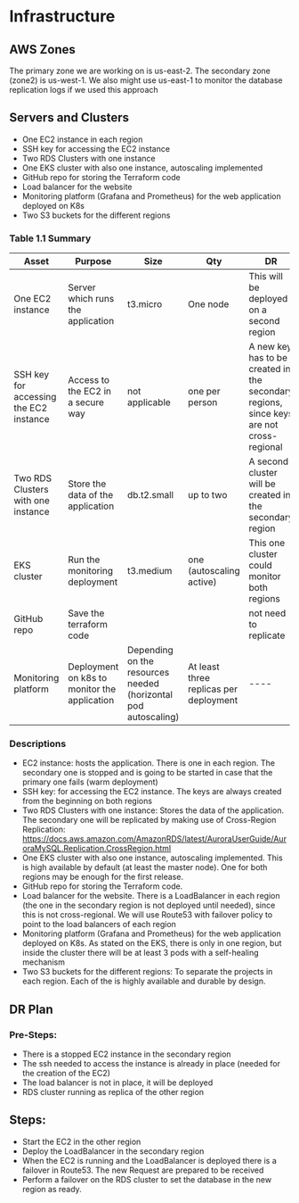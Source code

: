 # Infrastructure

## AWS Zones
The primary zone we are working on is us-east-2. The secondary zone (zone2) is us-west-1. We also might use us-east-1 to monitor the database replication logs if we used this approach

## Servers and Clusters
- One EC2 instance in each region
- SSH key for accessing the EC2 instance
- Two RDS Clusters with one instance
- One EKS cluster with also one instance, autoscaling implemented
- GitHub repo for storing the Terraform code
- Load balancer for the website
- Monitoring platform (Grafana and Prometheus) for the web application deployed on K8s
- Two S3 buckets for the different regions

### Table 1.1 Summary
| Asset | Purpose                 | Size                                                           | Qty                                    | DR                                                                                                           |
|-------|-------------------------|----------------------------------------------------------------|----------------------------------------|--------------------------------------------------------------------------------------------------------------|
| One EC2 instance | Server which runs the application | t3.micro                                                       | One node                               | This will be deployed on a second region                                                                     |----|
| SSH key for accessing the EC2 instance | Access to the EC2 in a secure way | not applicable                                                 | one per person                         | A new key has to be created in the secondary regions, since keys are not cross-regional                      |----|
| Two RDS Clusters with one instance | Store the data of the application | db.t2.small                                                    | up to two                              | A second cluster will be created in the secondary region                                                     |----|
| EKS cluster | Run the monitoring deployment | t3.medium                                                      | one (autoscaling active)               | This one cluster could monitor both regions                                                                  |----|
| GitHub repo | Save the terraform code |                                                                |                                        | not need to replicate                                                                                        |----|
| Monitoring platform | Deployment on k8s to monitor the application | Depending on the resources needed (horizontal pod autoscaling) | At least three replicas per deployment |----|

### Descriptions
- EC2 instance: hosts the application. There is one in each region. The secondary one is stopped and is going to be started in case that the primary one fails (warm deployment)
- SSH key: for accessing the EC2 instance. The keys are always created from the beginning on both regions
- Two RDS Clusters with one instance: Stores the data of the application. The secondary one will be replicated by making use of Cross-Region Replication: https://docs.aws.amazon.com/AmazonRDS/latest/AuroraUserGuide/AuroraMySQL.Replication.CrossRegion.html
- One EKS cluster with also one instance, autoscaling implemented. This is high available by default (at least the master node). One for both regions may be enough for the first release.
- GitHub repo for storing the Terraform code.
- Load balancer for the website. There is a LoadBalancer in each region (the one in the secondary region is not deployed until needed), since this is not cross-regional. We will use Route53 with failover policy to point to the load balancers of each region
- Monitoring platform (Grafana and Prometheus) for the web application deployed on K8s. As stated on the EKS, there is only in one region, but inside the cluster there will be at least 3 pods with a self-healing mechanism
- Two S3 buckets for the different regions: To separate the projects in each region. Each of the is highly available and durable by design.

## DR Plan
### Pre-Steps:
- There is a stopped EC2 instance in the secondary region
- The ssh needed to access the instance is already in place (needed for the creation of the EC2)
- The load balancer is not in place, it will be deployed
- RDS cluster running as replica of the other region

## Steps:
- Start the EC2 in the other region
- Deploy the LoadBalancer in the secondary region
- When the EC2 is running and the LoadBalancer is deployed there is a failover in Route53. The new Request are prepared to be received
- Perform a failover on the RDS cluster to set the database in the new region as ready.

